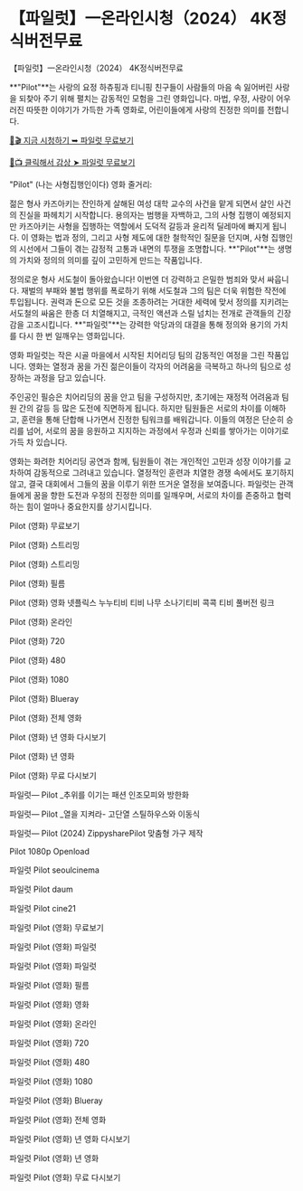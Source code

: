 # 【파일럿】一온라인시청（2024） 4K정식버전무료
【파일럿】一온라인시청（2024） 4K정식버전무료

**"Pilot"**는 사랑의 요정 하츄핑과 티니핑 친구들이 사람들의 마음 속 잃어버린 사랑을 되찾아 주기 위해 펼치는 감동적인 모험을 그린 영화입니다. 마법, 우정, 사랑이 어우러진 따뜻한 이야기가 가득한 가족 영화로, 어린이들에게 사랑의 진정한 의미를 전합니다.

[🔗🎬 지금 시청하기 ➥ 파일럿 무료보기](https://t.co/R7TQaxNlRY)

[🎥📺 클릭해서 감상 ➤ 파일럿 무료보기](https://t.co/R7TQaxNlRY)

"Pilot" (나는 사형집행인이다) 영화 줄거리:

젊은 형사 카즈아키는 잔인하게 살해된 여성 대학 교수의 사건을 맡게 되면서 살인 사건의 진실을 파헤치기 시작합니다. 용의자는 범행을 자백하고, 그의 사형 집행이 예정되지만 카즈아키는 사형을 집행하는 역할에서 도덕적 갈등과 윤리적 딜레마에 빠지게 됩니다. 이 영화는 법과 정의, 그리고 사형 제도에 대한 철학적인 질문을 던지며, 사형 집행인의 시선에서 그들이 겪는 감정적 고통과 내면의 투쟁을 조명합니다. **"Pilot"**는 생명의 가치와 정의의 의미를 깊이 고민하게 만드는 작품입니다.

정의로운 형사 서도철이 돌아왔습니다! 이번엔 더 강력하고 은밀한 범죄와 맞서 싸웁니다. 재벌의 부패와 불법 행위를 폭로하기 위해 서도철과 그의 팀은 더욱 위험한 작전에 투입됩니다. 권력과 돈으로 모든 것을 조종하려는 거대한 세력에 맞서 정의를 지키려는 서도철의 싸움은 한층 더 치열해지고, 극적인 액션과 스릴 넘치는 전개로 관객들의 긴장감을 고조시킵니다. **"파일럿"**는 강력한 악당과의 대결을 통해 정의와 용기의 가치를 다시 한 번 일깨우는 영화입니다.

영화 파일럿는 작은 시골 마을에서 시작된 치어리딩 팀의 감동적인 여정을 그린 작품입니다. 영화는 열정과 꿈을 가진 젊은이들이 각자의 어려움을 극복하고 하나의 팀으로 성장하는 과정을 담고 있습니다.

주인공인 필승은 치어리딩의 꿈을 안고 팀을 구성하지만, 초기에는 재정적 어려움과 팀원 간의 갈등 등 많은 도전에 직면하게 됩니다. 하지만 팀원들은 서로의 차이를 이해하고, 훈련을 통해 단합해 나가면서 진정한 팀워크를 배워갑니다. 이들의 여정은 단순히 승리를 넘어, 서로의 꿈을 응원하고 지지하는 과정에서 우정과 신뢰를 쌓아가는 이야기로 가득 차 있습니다.

영화는 화려한 치어리딩 공연과 함께, 팀원들이 겪는 개인적인 고민과 성장 이야기를 교차하여 감동적으로 그려내고 있습니다. 열정적인 훈련과 치열한 경쟁 속에서도 포기하지 않고, 결국 대회에서 그들의 꿈을 이루기 위한 뜨거운 열정을 보여줍니다. 파일럿는 관객들에게 꿈을 향한 도전과 우정의 진정한 의미를 일깨우며, 서로의 차이를 존중하고 협력하는 힘이 얼마나 중요한지를 상기시킵니다.

Pilot (영화) 무료보기

Pilot (영화) 스트리밍

Pilot (영화) 스트리밍

Pilot (영화) 필름

Pilot (영화) 영화 넷플릭스 누누티비 티비 나무 소나기티비 콕콕 티비 풀버전 링크

Pilot (영화) 온라인

Pilot (영화) 720

Pilot (영화) 480

Pilot (영화) 1080

Pilot (영화) Blueray

Pilot (영화) 전체 영화

Pilot (영화) 년 영화 다시보기

Pilot (영화) 년 영화

Pilot (영화) 무료 다시보기

파일럿— Pilot _추위를 이기는 패션 인조모피와 방한화

파일럿— Pilot _열을 지켜라- 고단열 스틸하우스와 이동식

파일럿— Pilot (2024) ZippysharePilot 맞춤형 가구 제작

Pilot 1080p Openload

파일럿 Pilot seoulcinema

파일럿 Pilot daum

파일럿 Pilot cine21

파일럿 Pilot (영화) 무료보기

파일럿 Pilot (영화) 파일럿

파일럿 Pilot (영화) 파일럿

파일럿 Pilot (영화) 필름

파일럿 Pilot (영화) 영화

파일럿 Pilot (영화) 온라인

파일럿 Pilot (영화) 720

파일럿 Pilot (영화) 480

파일럿 Pilot (영화) 1080

파일럿 Pilot (영화) Blueray

파일럿 Pilot (영화) 전체 영화

파일럿 Pilot (영화) 년 영화 다시보기

파일럿 Pilot (영화) 년 영화

파일럿 Pilot (영화) 무료 다시보기

